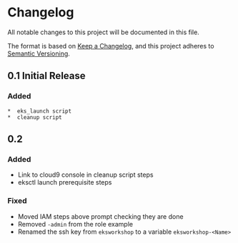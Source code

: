 # Changelog
All notable changes to this project will be documented in this file.

The format is based on [Keep a Changelog](https://keepachangelog.com/en/1.0.0/),
and this project adheres to [Semantic Versioning](https://semver.org/spec/v2.0.0.html).

## 0.1 Initial  Release 
### Added 
    *  eks_launch script
    *  cleanup script

## 0.2 
### Added
* Link to cloud9 console in cleanup script steps
* eksctl launch prerequisite steps

### Fixed
* Moved IAM steps above prompt checking they are done
*  Removed `-admin` from the role example
*  Renamed the ssh key from `eksworkshop` to a variable `eksworkshop-<Name>`
